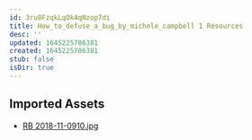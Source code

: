 ```yaml
---
id: 3ru8FzqkLqOk4qNzop7di
title: How_to_defuse_a_bug_by_michele_campbell 1 Resources
desc: ''
updated: 1645225706381
created: 1645225706381
stub: false
isDir: true
---
```

## Imported Assets
- [RB 2018-11-0910.jpg](/assets/rb-2018-11-0910-OmZjiVeqPWyK.jpg)
